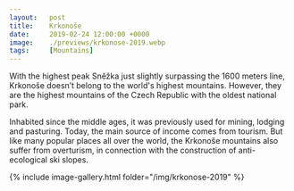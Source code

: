```yaml
---
layout:   post
title:    Krkonoše
date:     2019-02-24 12:00:00 +0000
image:    ./previews/krkonose-2019.webp
tags:     [Mountains]
---
```

With the highest peak Sněžka just slightly surpassing the 1600 meters line, Krkonoše doesn’t belong to the world's highest mountains. However, they are the highest mountains of the Czech Republic with the oldest national park.

Inhabited since the middle ages, it was previously used for mining, lodging and pasturing. Today, the main source of income comes from tourism. But like many popular places all over the world, the Krkonoše mountains also suffer from overturism, in connection with the construction of anti-ecological ski slopes.

<div class="row">
    <article class="article col col-12 col-t-12">
    {% include image-gallery.html folder="/img/krkonose-2019" %}
    </article>
</div>
